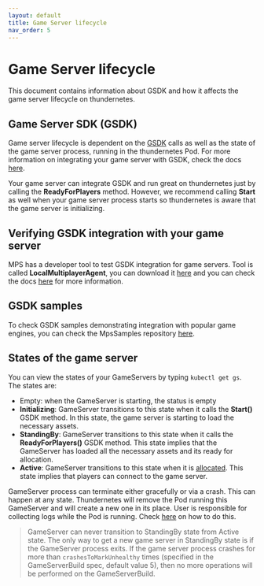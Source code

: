 ```yaml
---
layout: default
title: Game Server lifecycle
nav_order: 5
---
```


# Game Server lifecycle

This document contains information about GSDK and how it affects the game server lifecycle on thundernetes.

## Game Server SDK (GSDK)

Game server lifecycle is dependent on the [GSDK](https://github.com/PlayFab/gsdk) calls as well as the state of the game server process, running in the thundernetes Pod. For more information on integrating your game server with GSDK, check the docs [here](https://docs.microsoft.com/gaming/playfab/features/multiplayer/servers/integrating-game-servers-with-gsdk).

Your game server can integrate GSDK and run great on thundernetes just by calling the **ReadyForPlayers** method. However, we recommend calling **Start** as well when your game server process starts so thundernetes is aware that the game server is initializing.

## Verifying GSDK integration with your game server

MPS has a developer tool to test GSDK integration for game servers. Tool is called **LocalMultiplayerAgent**, you can download it [here](https://github.com/PlayFab/MpsAgent) and you can check the docs [here](https://docs.microsoft.com/gaming/playfab/features/multiplayer/servers/locally-debugging-game-servers-and-integration-with-playfab#using-localmultiplayeragent-with-linux-containers) for more information.

## GSDK samples

To check GSDK samples demonstrating integration with popular game engines, you can check the MpsSamples repository [here](https://github.com/PlayFab/MpsSamples).

## States of the game server

You can view the states of your GameServers by typing `kubectl get gs`. The states are:

- Empty: when the GameServer is starting, the status is empty
- **Initializing**: GameServer transitions to this state when it calls the **Start()** GSDK method. In this state, the game server is starting to load the necessary assets.
- **StandingBy**: GameServer transitions to this state when it calls the **ReadyForPlayers()** GSDK method. This state implies that the GameServer has loaded all the necessary assets and its ready for allocation.
- **Active**: GameServer transitions to this state when it is [allocated](quickstart.md#allocate-a-game-server). This state implies that players can connect to the game server.

GameServer process can terminate either gracefully or via a crash. This can happen at any state. Thundernetes will remove the Pod running this GameServer and will create a new one in its place. User is responsible for collecting logs while the Pod is running. Check [here](howtos/gameserverlogs.md) on how to do this.

> GameServer can never transition to StandingBy state from Active state. The only way to get a new game server in StandingBy state is if the GameServer process exits.
> If the game server process crashes for more than `crashesToMarkUnhealthy` times (specified in the GameServerBuild spec, default value 5), then no more operations will be performed on the GameServerBuild. 